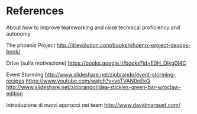 # References 
About how to improve teamworking and raise technical proficiency and autonomy

The phoenix Project
http://itrevolution.com/books/phoenix-project-devops-book/

Drive (sulla motivazione)
https://books.google.it/books?id=E0H_DIkg0I4C

Event Storming
http://www.slideshare.net/ziobrando/event-storming-recipes
https://www.youtube.com/watch?v=veTVAN0oEkQ 
http://www.slideshare.net/ziobrando/idea-stickies-green-bar-wroclaw-edition

Introduzione di nuovi approcci nei team
http://www.davidmarquet.com/


